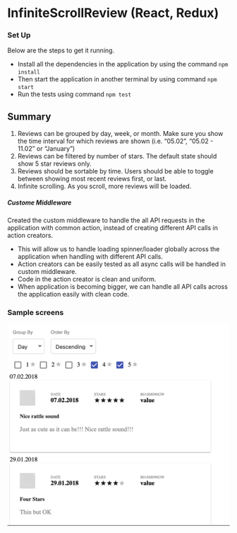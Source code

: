 # InfiniteScrollReview (React, Redux)

### Set Up
Below are the steps to get it running.

 - Install all the dependencies in the application by using the command ``` npm install ```
 - Then start the application in another terminal by using command ``` npm start ```
 - Run the tests using command ``` npm test ```

## Summary

1. Reviews can be grouped by day, week, or month. Make sure you show the time interval for
which reviews are shown (i.e. “05.02”, “05.02 - 11.02” or “January”)
2. Reviews can be filtered by number of stars. The default state should show 5 star reviews only.
3. Reviews should be sortable by time. Users should be able to toggle between showing most
recent reviews first, or last.
4. Infinite scrolling. As you scroll, more reviews will be loaded.


##### Custome Middleware
Created the custom middleware to handle the all API requests in the application with common action, instead of creating different API calls in action creators.
 
- This will allow us to handle loading spinner/loader globally across the application when handling with different API calls.
- Action creators can be easily tested as all async calls will be handled in custom middleware.
- Code in the action creator is clean and uniform.
- When application is becoming bigger, we can handle all API calls across the application easily with clean code.

### Sample screens

![sample](docs/sample.png)

